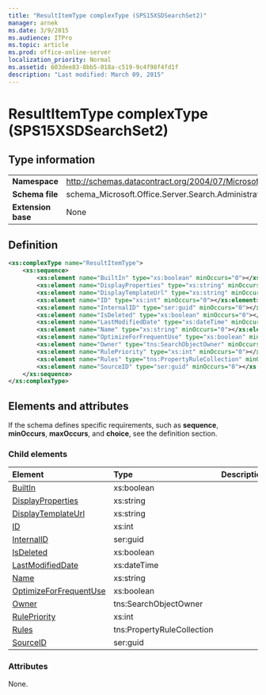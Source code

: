 ```yaml
---
title: "ResultItemType complexType (SPS15XSDSearchSet2)"
manager: arnek
ms.date: 3/9/2015
ms.audience: ITPro
ms.topic: article
ms.prod: office-online-server
localization_priority: Normal
ms.assetid: 603dee83-8bb5-018a-c519-9c4f98f4fd1f
description: "Last modified: March 09, 2015"
---
```


# ResultItemType complexType (SPS15XSDSearchSet2)

 
  
## Type information

|||
|:-----|:-----|
|**Namespace** <br/> |http://schemas.datacontract.org/2004/07/Microsoft.Office.Server.Search.Administration  <br/> |
|**Schema file** <br/> |schema_Microsoft.Office.Server.Search.Administration.xsd  <br/> |
|**Extension base** <br/> |None  <br/> |
   
## Definition

```XML
<xs:complexType name="ResultItemType">
    <xs:sequence>
        <xs:element name="BuiltIn" type="xs:boolean" minOccurs="0"></xs:element>
        <xs:element name="DisplayProperties" type="xs:string" minOccurs="0"></xs:element>
        <xs:element name="DisplayTemplateUrl" type="xs:string" minOccurs="0"></xs:element>
        <xs:element name="ID" type="xs:int" minOccurs="0"></xs:element>
        <xs:element name="InternalID" type="ser:guid" minOccurs="0"></xs:element>
        <xs:element name="IsDeleted" type="xs:boolean" minOccurs="0"></xs:element>
        <xs:element name="LastModifiedDate" type="xs:dateTime" minOccurs="0"></xs:element>
        <xs:element name="Name" type="xs:string" minOccurs="0"></xs:element>
        <xs:element name="OptimizeForFrequentUse" type="xs:boolean" minOccurs="0"></xs:element>
        <xs:element name="Owner" type="tns:SearchObjectOwner" minOccurs="0"></xs:element>
        <xs:element name="RulePriority" type="xs:int" minOccurs="0"></xs:element>
        <xs:element name="Rules" type="tns:PropertyRuleCollection" minOccurs="0"></xs:element>
        <xs:element name="SourceID" type="ser:guid" minOccurs="0"></xs:element>
    </xs:sequence>
</xs:complexType>

```

## Elements and attributes

If the schema defines specific requirements, such as **sequence**, **minOccurs**, **maxOccurs**, and **choice**, see the definition section. 
  
### Child elements

|**Element**|**Type**|**Description**|
|:-----|:-----|:-----|
|[BuiltIn](builtin-element-resultitemtype-complextypesps15xsdsearchset2.md) <br/> |xs:boolean  <br/> ||
|[DisplayProperties](displayproperties-element-resultitemtype-complextypesps15xsdsearchset2.md) <br/> |xs:string  <br/> ||
|[DisplayTemplateUrl](displaytemplateurl-element-resultitemtype-complextypesps15xsdsearchset2.md) <br/> |xs:string  <br/> ||
|[ID](id-element-resultitemtype-complextypesps15xsdsearchset2.md) <br/> |xs:int  <br/> ||
|[InternalID](internalid-element-resultitemtype-complextypesps15xsdsearchset2.md) <br/> |ser:guid  <br/> ||
|[IsDeleted](isdeleted-element-resultitemtype-complextypesps15xsdsearchset2.md) <br/> |xs:boolean  <br/> ||
|[LastModifiedDate](lastmodifieddate-element-resultitemtype-complextypesps15xsdsearchset2.md) <br/> |xs:dateTime  <br/> ||
|[Name](name-element-resultitemtype-complextypesps15xsdsearchset2.md) <br/> |xs:string  <br/> ||
|[OptimizeForFrequentUse](optimizeforfrequentuse-element-resultitemtype-complextypesps15xsdsearchset2.md) <br/> |xs:boolean  <br/> ||
|[Owner](owner-element-resultitemtype-complextypesps15xsdsearchset2.md) <br/> |tns:SearchObjectOwner  <br/> ||
|[RulePriority](rulepriority-element-resultitemtype-complextypesps15xsdsearchset2.md) <br/> |xs:int  <br/> ||
|[Rules](rules-element-resultitemtype-complextypesps15xsdsearchset2.md) <br/> |tns:PropertyRuleCollection  <br/> ||
|[SourceID](sourceid-element-resultitemtype-complextypesps15xsdsearchset2.md) <br/> |ser:guid  <br/> ||
   
### Attributes

None.
  

